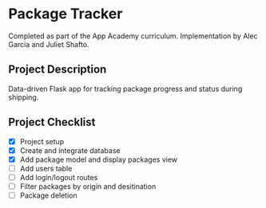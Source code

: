 # Package Tracker
Completed as part of the App Academy curriculum. Implementation by Alec Garcia and Juliet Shafto.

## Project Description
Data-driven Flask app for tracking package progress and status during shipping.

## Project Checklist
- [x] Project setup
- [x] Create and integrate database
- [x] Add package model and display packages view
- [ ] Add users table
- [ ] Add login/logout routes
- [ ] Filter packages by origin and desitination
- [ ] Package deletion
